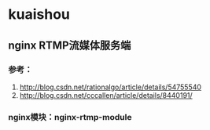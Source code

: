 # kuaishou

## nginx RTMP流媒体服务端
### 参考：
  1. http://blog.csdn.net/rationalgo/article/details/54755540
  2. http://blog.csdn.net/cccallen/article/details/8440191/
  
  
### nginx模块：nginx-rtmp-module




